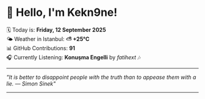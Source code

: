 # 👋 Hello, I'm Kekn9ne!

🗓️ Today is: **Friday, 12 September 2025**  
🌤️ Weather in Istanbul: **⛅️  +25°C**  
📊 GitHub Contributions: **91**  
🎧 Currently Listening: **Konuşma Engelli** by *fatihext* 🎶

---

_"It is better to disappoint people with the truth than to appease them with a lie. — *Simon Sinek*"_

---
